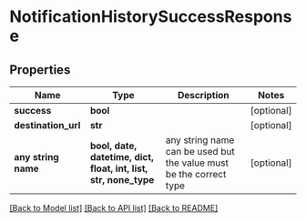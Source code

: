 # NotificationHistorySuccessResponse


## Properties
Name | Type | Description | Notes
------------ | ------------- | ------------- | -------------
**success** | **bool** |  | [optional] 
**destination_url** | **str** |  | [optional] 
**any string name** | **bool, date, datetime, dict, float, int, list, str, none_type** | any string name can be used but the value must be the correct type | [optional]

[[Back to Model list]](../README.md#documentation-for-models) [[Back to API list]](../README.md#documentation-for-api-endpoints) [[Back to README]](../README.md)


